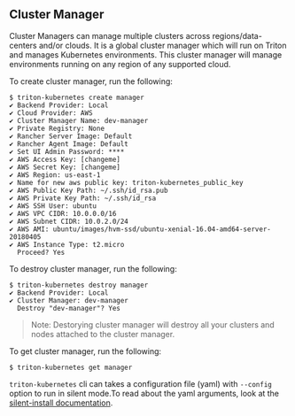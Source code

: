 ## Cluster Manager

Cluster Managers can manage multiple clusters across regions/data-centers and/or clouds. It is a global cluster manager which will run on Triton and manages Kubernetes environments. This cluster manager will manage environments running on any region of any supported cloud.

To create cluster manager, run the following:
```
$ triton-kubernetes create manager
✔ Backend Provider: Local
✔ Cloud Provider: AWS
✔ Cluster Manager Name: dev-manager
✔ Private Registry: None
✔ Rancher Server Image: Default
✔ Rancher Agent Image: Default
✔ Set UI Admin Password: ****
✔ AWS Access Key: [changeme]
✔ AWS Secret Key: [changeme]
✔ AWS Region: us-east-1
✔ Name for new aws public key: triton-kubernetes_public_key
✔ AWS Public Key Path: ~/.ssh/id_rsa.pub
✔ AWS Private Key Path: ~/.ssh/id_rsa
✔ AWS SSH User: ubuntu
✔ AWS VPC CIDR: 10.0.0.0/16
✔ AWS Subnet CIDR: 10.0.2.0/24
✔ AWS AMI: ubuntu/images/hvm-ssd/ubuntu-xenial-16.04-amd64-server-20180405
✔ AWS Instance Type: t2.micro
  Proceed? Yes
```

To destroy cluster manager, run the following:

```
$ triton-kubernetes destroy manager
✔ Backend Provider: Local
✔ Cluster Manager: dev-manager
  Destroy "dev-manager"? Yes
```
> Note: Destorying cluster manager will destroy all your clusters and nodes attached to the cluster manager.

To get cluster manager, run the following:

```
$ triton-kubernetes get manager
```

`triton-kubernetes` cli can takes a configuration file (yaml) with `--config` option to run in silent mode.To read about the yaml arguments, look at the [silent-install documentation](https://github.com/joyent/triton-kubernetes/tree/master/docs/guide/silent-install-yaml.md).